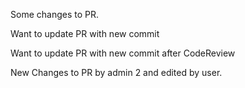 Some changes to PR.

Want to update PR with new commit

Want to update PR with new commit after CodeReview

New Changes to PR by admin 2 and edited by user.

